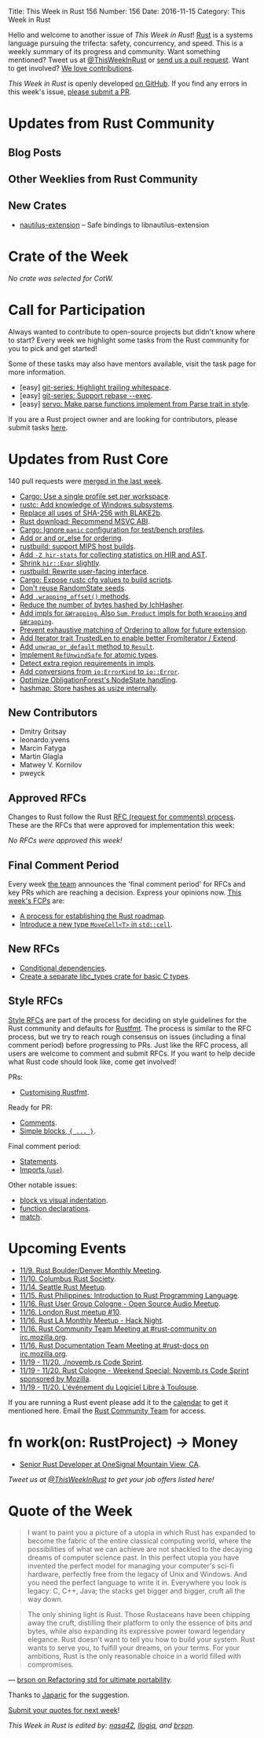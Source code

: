 Title: This Week in Rust 156
Number: 156
Date: 2016-11-15
Category: This Week in Rust

Hello and welcome to another issue of *This Week in Rust*!
[Rust](http://rust-lang.org) is a systems language pursuing the trifecta: safety, concurrency, and speed.
This is a weekly summary of its progress and community.
Want something mentioned? Tweet us at [@ThisWeekInRust](https://twitter.com/ThisWeekInRust) or [send us a pull request](https://github.com/cmr/this-week-in-rust).
Want to get involved? [We love contributions](https://github.com/rust-lang/rust/blob/master/CONTRIBUTING.md).

*This Week in Rust* is openly developed [on GitHub](https://github.com/cmr/this-week-in-rust).
If you find any errors in this week's issue, [please submit a PR](https://github.com/cmr/this-week-in-rust/pulls).

# Updates from Rust Community

## Blog Posts

## Other Weeklies from Rust Community

## New Crates

* [nautilus-extension](https://github.com/talklittle/nautilus-extension-rs) – Safe bindings to libnautilus-extension

# Crate of the Week

*No crate was selected for CotW.*

[submit_crate]: https://users.rust-lang.org/t/crate-of-the-week/2704

# Call for Participation

Always wanted to contribute to open-source projects but didn't know where to start?
Every week we highlight some tasks from the Rust community for you to pick and get started!

Some of these tasks may also have mentors available, visit the task page for more information.

* [easy] [git-series: Highlight trailing whitespace](https://github.com/git-series/git-series/issues/31).
* [easy] [git-series: Support rebase --exec](https://github.com/git-series/git-series/issues/24).
* [easy] [servo: Make parse functions implement from Parse trait in style](https://github.com/servo/servo/issues/14101).

If you are a Rust project owner and are looking for contributors, please submit tasks [here][guidelines].

[guidelines]: https://users.rust-lang.org/t/twir-call-for-participation/4821

# Updates from Rust Core

140 pull requests were [merged in the last week][merged].

[merged]: https://github.com/issues?q=is%3Apr+org%3Arust-lang+is%3Amerged+merged%3A2016-10-31..2016-11-07

* [Cargo: Use a single profile set per workspace](https://github.com/rust-lang/cargo/pull/3249).
* [rustc: Add knowledge of Windows subsystems](https://github.com/rust-lang/rust/pull/37501).
* [Replace all uses of SHA-256 with BLAKE2b](https://github.com/rust-lang/rust/pull/37439).
* [Rust download: Recommend MSVC ABI](https://github.com/rust-lang/rust-www/pull/602).
* [Cargo: Ignore `panic` configuration for test/bench profiles](https://github.com/rust-lang/cargo/pull/3175).
* [Add or and or_else for ordering](https://github.com/rust-lang/rust/pull/37054).
* [rustbuild: support MIPS host builds](https://github.com/rust-lang/rust/pull/37625).
* [Add `-Z hir-stats` for collecting statistics on HIR and AST](https://github.com/rust-lang/rust/pull/37583).
* [Shrink `hir::Expr` slightly](https://github.com/rust-lang/rust/pull/37577).
* [rustbuild: Rewrite user-facing interface](https://github.com/rust-lang/rust/pull/37521).
* [Cargo: Expose rustc cfg values to build scripts](https://github.com/rust-lang/cargo/pull/3243).
* [Don't reuse RandomState seeds](https://github.com/rust-lang/rust/pull/37470).
* [Add `.wrapping_offset()` methods](https://github.com/rust-lang/rust/pull/37422).
* [Reduce the number of bytes hashed by IchHasher](https://github.com/rust-lang/rust/pull/37427).
* [Add impls for `&Wrapping`. Also `Sum`, `Product` impls for both `Wrapping` and `&Wrapping`](https://github.com/rust-lang/rust/pull/37356).
* [Prevent exhaustive matching of Ordering to allow for future extension](https://github.com/rust-lang/rust/pull/37351).
* [Add Iterator trait TrustedLen to enable better FromIterator / Extend](https://github.com/rust-lang/rust/pull/37306).
* [Add `unwrap_or_default` method to `Result`](https://github.com/rust-lang/rust/pull/37299).
* [Implement `RefUnwindSafe` for atomic types](https://github.com/rust-lang/rust/pull/37178).
* [Detect extra region requirements in impls](https://github.com/rust-lang/rust/pull/37167).
* [Add conversions from `io:ErrorKind` to `io::Error`](https://github.com/rust-lang/rust/pull/37037).
* [Optimize ObligationForest's NodeState handling](https://github.com/rust-lang/rust/pull/36993).
* [hashmap: Store hashes as usize internally](https://github.com/rust-lang/rust/pull/36595).

## New Contributors

* Dmitry Gritsay
* leonardo.yvens
* Marcin Fatyga
* Martin Glagla
* Matwey V. Kornilov
* pweyck

## Approved RFCs

Changes to Rust follow the Rust [RFC (request for comments)
process](https://github.com/rust-lang/rfcs#rust-rfcs). These
are the RFCs that were approved for implementation this week:

*No RFCs were approved this week!*

## Final Comment Period

Every week [the team](https://www.rust-lang.org/team.html) announces the
'final comment period' for RFCs and key PRs which are reaching a
decision. Express your opinions now. [This week's FCPs][fcp] are:

[fcp]: https://github.com/rust-lang/rfcs/labels/final-comment-period

* [A process for establishing the Rust roadmap](https://github.com/rust-lang/rfcs/pull/1728).
* [Introduce a new type `MoveCell<T>` in `std::cell`](https://github.com/rust-lang/rfcs/pull/1659).

## New RFCs

* [Conditional dependencies](https://github.com/rust-lang/rfcs/pull/1787).
* [Create a separate libc_types crate for basic C types](https://github.com/rust-lang/rfcs/pull/1783).

## Style RFCs

[Style RFCs](https://github.com/rust-lang-nursery/fmt-rfcs) are part of the process for deciding on style guidelines for the Rust community and defaults for [Rustfmt](https://github.com/rust-lang-nursery/rustfmt). The process is similar to the RFC process, but we try to reach rough consensus on issues (including a final comment period) before progressing to PRs. Just like the RFC process, all users are welcome to comment and submit RFCs. If you want to help decide what Rust code should look like, come get involved!

PRs:

* [Customising Rustfmt](https://github.com/rust-lang-nursery/fmt-rfcs/pull/33).

Ready for PR:

* [Comments](https://github.com/rust-lang-nursery/fmt-rfcs/issues/17).
* [Simple blocks, `{ ... }`](https://github.com/rust-lang-nursery/fmt-rfcs/issues/21).

Final comment period:

* [Statements](https://github.com/rust-lang-nursery/fmt-rfcs/issues/11).
* [Imports (`use`)](https://github.com/rust-lang-nursery/fmt-rfcs/issues/24).

Other notable issues:

* [block vs visual indentation](https://github.com/rust-lang-nursery/fmt-rfcs/issues/8).
* [function declarations](https://github.com/rust-lang-nursery/fmt-rfcs/issues/39).
* [match](https://github.com/rust-lang-nursery/fmt-rfcs/issues/34).

# Upcoming Events

* [11/9. Rust Boulder/Denver Monthly Meeting](https://www.meetup.com/Rust-Boulder-Denver/events/235031836/).
* [11/10. Columbus Rust Society](https://www.meetup.com/columbus-rs/events/234855067/).
* [11/14. Seattle Rust Meetup](https://www.meetup.com/Seattle-Rust-Meetup/events/234725296/).
* [11/15. Rust Philippines: Introduction to Rust Programming Language](http://www.rustph.tech/rust-101-session-for-november-2016/).
* [11/16. Rust User Group Cologne - Open Source Audio Meetup](http://rust.cologne/2016/11/16/audio-meetup.html).
* [11/16. London Rust meetup #10](https://www.meetup.com/Rust-London-User-Group/events/234999144/).
* [11/16. Rust LA Monthly Meetup - Hack Night](https://www.meetup.com/Rust-Los-Angeles/events/234998313/).
* [11/16. Rust Community Team Meeting at #rust-community on irc.mozilla.org](https://chat.mibbit.com/?server=irc.mozilla.org&channel=%23rust-community).
* [11/16. Rust Documentation Team Meeting at #rust-docs on irc.mozilla.org](https://chat.mibbit.com/?server=irc.mozilla.org&channel=%23rust-docs).
* [11/19 - 11/20. ./novemb.rs Code Sprint](http://novemb.rs/).
* [11/19 - 11/20. Rust Cologne - Weekend Special: Novemb.rs Code Sprint sponsored by Mozilla](https://www.meetup.com/RustCologne/events/235374218/).
* [11/19 - 11/20. L'événement du Logiciel Libre à Toulouse](https://2016.capitoledulibre.org/programme.html).

If you are running a Rust event please add it to the [calendar] to get
it mentioned here. Email the [Rust Community Team][community] for access.

[calendar]: https://www.google.com/calendar/embed?src=apd9vmbc22egenmtu5l6c5jbfc%40group.calendar.google.com
[community]: mailto:community-team@rust-lang.org

# fn work(on: RustProject) -> Money

* [Senior Rust Developer at OneSignal Mountain View, CA](http://onesignal.applytojob.com/apply/supk2g/Senior-Rust-Developer).

*Tweet us at [@ThisWeekInRust](https://twitter.com/ThisWeekInRust) to get your job offers listed here!*

# Quote of the Week


> I want to paint you a picture of a utopia in which Rust has expanded to become the fabric of the entire classical computing world, where the possibilities of what we can achieve are not shackled to the decaying dreams of computer science past. In this perfect utopia you have invented the perfect model for managing your computer's sci-fi hardware, perfectly free from the legacy of Unix and Windows. And you need the perfect language to write it in. Everywhere you look is legacy: C, C++, Java; the stacks get bigger and bigger, cruft all the way down.

> The only shining light is Rust. Those Rustaceans have been chipping away the cruft, distilling their platform to only the essence of bits and bytes, while also expanding its expressive power toward legendary elegance. Rust doesn't want to tell you how to build your system. Rust wants to serve you, to fulfill your dreams, on your terms. For your ambitions, Rust is the only reasonable choice in a world filled with compromises.

— [brson on Refactoring std for ultimate portability](https://internals.rust-lang.org/t/refactoring-std-for-ultimate-portability/4301).

Thanks to [Japaric](https://users.rust-lang.org/users/japaric) for the suggestion.

[Submit your quotes for next week][submit]!

[submit]: http://users.rust-lang.org/t/twir-quote-of-the-week/328

*This Week in Rust is edited by: [nasa42](https://github.com/nasa42), [llogiq](https://github.com/llogiq), and [brson](https://github.com/brson).*
